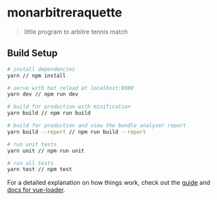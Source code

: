 # monarbitreraquette

> little program to arbitre tennis match

## Build Setup

``` bash
# install dependencies
yarn // npm install

# serve with hot reload at localhost:8080
yarn dev // npm run dev

# build for production with minification
yarn build // npm run build

# build for production and view the bundle analyzer report
yarn build --report // npm run build --report

# run unit tests
yarn unit // npm run unit

# run all tests
yarn test // npm test
```

For a detailed explanation on how things work, check out the [guide](http://vuejs-templates.github.io/webpack/) and [docs for vue-loader](http://vuejs.github.io/vue-loader).

